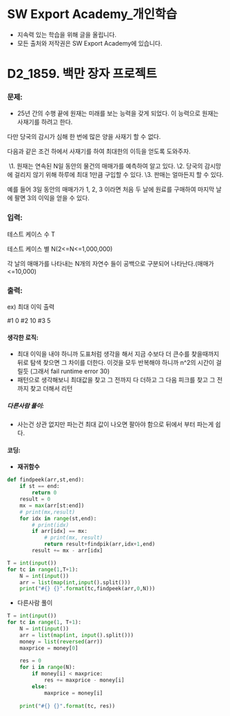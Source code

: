 # SW Export Academy_개인학습

- 지속력 있는 학습을 위해 글을 올립니다.
- 모든 출처와 저작권은 SW Export Academy에 있습니다.

[^출처]: https://www.swexpertacademy.com/





# D2_1859. 백만 장자 프로젝트

### 문제:

-   25년 간의 수행 끝에 원재는 미래를 보는 능력을 갖게 되었다. 이 능력으로 원재는 사재기를 하려고 한다.

  다만 당국의 감시가 심해 한 번에 많은 양을 사재기 할 수 없다.

  다음과 같은 조건 하에서 사재기를 하여 최대한의 이득을 얻도록 도와주자.

  ​    \1. 원재는 연속된 N일 동안의 물건의 매매가를 예측하여 알고 있다.
  ​    \2. 당국의 감시망에 걸리지 않기 위해 하루에 최대 1만큼 구입할 수 있다.
  ​    \3. 판매는 얼마든지 할 수 있다.

  예를 들어 3일 동안의 매매가가 1, 2, 3 이라면 처음 두 날에 원료를 구매하여 마지막 날에 팔면 3의 이익을 얻을 수 있다.  

### 입력:

테스트 케이스 수 T

테스트 케이스 별 N(2<=N<=1,000,000)

각 날의 매매가를 나타내는 N개의 자연수 들이 공백으로 구분되어 나타난다.(매매가<=10,000)



### 출력:

ex) 최대 이익 출력

#1 0
#2 10
#3 5

#### 생각한 로직:

- 최대 이익을 내야 하니까 도표처럼 생각을 해서 지금 수보다 더 큰수를 찾을때까지 뒤로 탐색 찾으면 그 차이를 더한다. 이것을 모두 반복해야 하니까 n^2의 시간이 걸릴듯  (그래서 fail runtime error 30)
- 패턴으로 생각해보니 최대값을 찾고 그 전까지 다 더하고 그 다음 피크를 찾고 그 전까지 찾고 더해서 리턴



##### 다른사람 풀이:

- 사는건 상관 없지만 파는건 최대 값이 나오면 팔아야 함으로 뒤에서 부터 파는게 쉽다.



#### 코딩:

- **재귀함수**

```python
def findpeek(arr,st,end):
    if st == end:
        return 0
    result = 0
    mx = max(arr[st:end])
    # print(mx,result)
    for idx in range(st,end):
        # print(idx)
        if arr[idx] == mx:
            # print(mx, result)
            return result+findpik(arr,idx+1,end)
        result += mx - arr[idx]

T = int(input())
for tc in range(1,T+1):
    N = int(input())
    arr = list(map(int,input().split()))
    print("#{} {}".format(tc,findpeek(arr,0,N)))
```



- 다른사람 풀이

```python
T = int(input())
for tc in range(1, T+1):
    N = int(input())
    arr = list(map(int, input().split()))
    money = list(reversed(arr))
    maxprice = money[0]
 
    res = 0
    for i in range(N):
        if money[i] < maxprice:
            res += maxprice - money[i]
        else:
            maxprice = money[i]
 
    print("#{} {}".format(tc, res))
```

